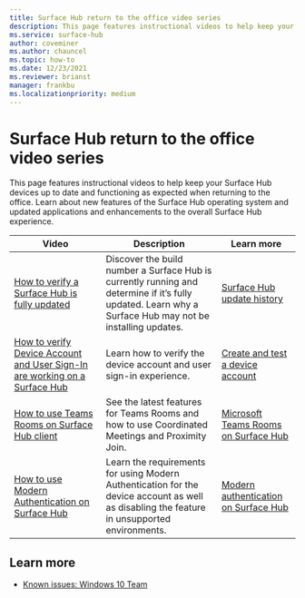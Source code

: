 ```yaml
---
title: Surface Hub return to the office video series
description: This page features instructional videos to help keep your Surface Hub devices up to date and functioning as expected
ms.service: surface-hub
author: coveminer
ms.author: chauncel
ms.topic: how-to
ms.date: 12/23/2021
ms.reviewer: brianst
manager: frankbu
ms.localizationpriority: medium
---
```


# Surface Hub return to the office video series

This page features instructional videos to help keep your Surface Hub devices up to date and functioning as expected when returning to the office.  Learn about new features of the Surface Hub operating system and updated applications and enhancements to the overall Surface Hub experience.

| Video                 | Description                                                                            | Learn more |
| --------------------- | -------------------------------------------------------------------------------------- | -----------|
| [How to verify a Surface Hub is fully updated](https://youtu.be/rxL5cUS_3TA)   | Discover the build number a Surface Hub is currently running and determine if it’s fully updated. Learn why a Surface Hub may not be installing updates. | [Surface Hub update history](surface-hub-update-history.md) |
| [How to verify Device Account and User Sign-In are working on a Surface Hub](https://youtu.be/GDACltfrIdA)   | Learn how to verify the device account and user sign-in experience.   | [Create and test a device account](create-and-test-a-device-account-surface-hub.md) |
| [How to use Teams Rooms on Surface Hub client](https://youtu.be/1NzbvPkBC-s)   | See the latest features for Teams Rooms and how to use Coordinated Meetings and Proximity Join.   | [Microsoft Teams Rooms on Surface Hub](surface-hub-teams-rooms.md) |
| [How to use Modern Authentication on Surface Hub](https://youtu.be/6d2WAs9bC0o)   | Learn the requirements for using Modern Authentication for the device account as well as disabling the feature in unsupported environments.   | [Modern authentication on Surface Hub](surface-hub-modern-auth.md) |

## Learn more

- [Known issues: Windows 10 Team](windows-10-team-known-issues.md)

